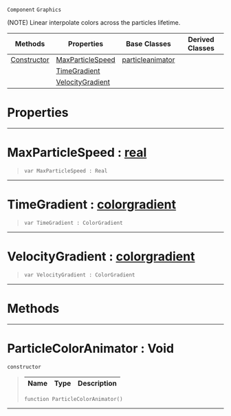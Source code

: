  `Component` `Graphics`



(NOTE) Linear interpolate colors across the particles lifetime.

|Methods|Properties|Base Classes|Derived Classes|
|---|---|---|---|
|[ Constructor](https://plasmaengine.github.io/PlasmaDocs/Plasma1/C++/code_reference/class_reference/particlecoloranimator.md#particlecoloranimator-vo)|[ MaxParticleSpeed](https://plasmaengine.github.io/PlasmaDocs/Plasma1/C++/code_reference/class_reference/particlecoloranimator.md#maxparticlespeed-plasma-en)|[particleanimator](https://plasmaengine.github.io/PlasmaDocs/Plasma1/C++/code_reference/class_reference/particleanimator.md)| |
| |[ TimeGradient](https://plasmaengine.github.io/PlasmaDocs/Plasma1/C++/code_reference/class_reference/particlecoloranimator.md#timegradient-plasma-engine)| | |
| |[ VelocityGradient](https://plasmaengine.github.io/PlasmaDocs/Plasma1/C++/code_reference/class_reference/particlecoloranimator.md#velocitygradient-plasma-en)| | |


 #  Properties


---  
 #  MaxParticleSpeed : [real](https://plasmaengine.github.io/PlasmaDocs/Plasma1/C++/code_reference/lightning_base_types/real.md)

> 
> ``` lang=cpp, name=Lightning
> var MaxParticleSpeed : Real


---  
 #  TimeGradient : [colorgradient](https://plasmaengine.github.io/PlasmaDocs/Plasma1/C++/code_reference/class_reference/colorgradient.md)

> 
> ``` lang=cpp, name=Lightning
> var TimeGradient : ColorGradient


---  
 #  VelocityGradient : [colorgradient](https://plasmaengine.github.io/PlasmaDocs/Plasma1/C++/code_reference/class_reference/colorgradient.md)

> 
> ``` lang=cpp, name=Lightning
> var VelocityGradient : ColorGradient


---  
 #  Methods


---  
 #  ParticleColorAnimator : Void

 `constructor`

> 
> |Name|Type|Description|
> |---|---|---|
> ``` lang=cpp, name=Lightning
> function ParticleColorAnimator()
> ``` 


---  
 

 